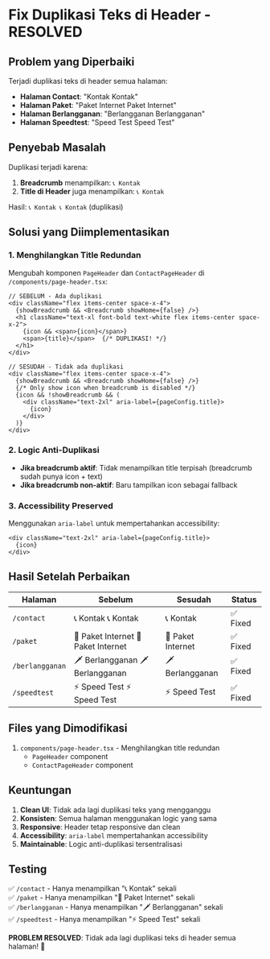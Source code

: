 # Fix Duplikasi Teks di Header - RESOLVED

## Problem yang Diperbaiki

Terjadi duplikasi teks di header semua halaman:
- **Halaman Contact**: "Kontak Kontak" 
- **Halaman Paket**: "Paket Internet Paket Internet"
- **Halaman Berlangganan**: "Berlangganan Berlangganan"
- **Halaman Speedtest**: "Speed Test Speed Test"

## Penyebab Masalah

Duplikasi terjadi karena:

1. **Breadcrumb** menampilkan: `📞 Kontak`
2. **Title di Header** juga menampilkan: `📞 Kontak`

Hasil: `📞 Kontak 📞 Kontak` (duplikasi)

## Solusi yang Diimplementasikan

### 1. Menghilangkan Title Redundan

Mengubah komponen `PageHeader` dan `ContactPageHeader` di `/components/page-header.tsx`:

```tsx
// SEBELUM - Ada duplikasi
<div className="flex items-center space-x-4">
  {showBreadcrumb && <Breadcrumb showHome={false} />}
  <h1 className="text-xl font-bold text-white flex items-center space-x-2">
    {icon && <span>{icon}</span>}
    <span>{title}</span>  {/* DUPLIKASI! */}
  </h1>
</div>

// SESUDAH - Tidak ada duplikasi
<div className="flex items-center space-x-4">
  {showBreadcrumb && <Breadcrumb showHome={false} />}
  {/* Only show icon when breadcrumb is disabled */}
  {icon && !showBreadcrumb && (
    <div className="text-2xl" aria-label={pageConfig.title}>
      {icon}
    </div>
  )}
</div>
```

### 2. Logic Anti-Duplikasi

- **Jika breadcrumb aktif**: Tidak menampilkan title terpisah (breadcrumb sudah punya icon + text)
- **Jika breadcrumb non-aktif**: Baru tampilkan icon sebagai fallback

### 3. Accessibility Preserved

Menggunakan `aria-label` untuk mempertahankan accessibility:

```tsx
<div className="text-2xl" aria-label={pageConfig.title}>
  {icon}
</div>
```

## Hasil Setelah Perbaikan

| Halaman | Sebelum | Sesudah | Status |
|---------|---------|---------|---------|
| `/contact` | 📞 Kontak 📞 Kontak | 📞 Kontak | ✅ Fixed |
| `/paket` | 💎 Paket Internet 💎 Paket Internet | 💎 Paket Internet | ✅ Fixed |
| `/berlangganan` | 🗡️ Berlangganan 🗡️ Berlangganan | 🗡️ Berlangganan | ✅ Fixed |
| `/speedtest` | ⚡ Speed Test ⚡ Speed Test | ⚡ Speed Test | ✅ Fixed |

## Files yang Dimodifikasi

1. `components/page-header.tsx` - Menghilangkan title redundan
   - `PageHeader` component
   - `ContactPageHeader` component

## Keuntungan

1. **Clean UI**: Tidak ada lagi duplikasi teks yang mengganggu
2. **Konsisten**: Semua halaman menggunakan logic yang sama
3. **Responsive**: Header tetap responsive dan clean
4. **Accessibility**: `aria-label` mempertahankan accessibility
5. **Maintainable**: Logic anti-duplikasi tersentralisasi

## Testing

✅ `/contact` - Hanya menampilkan "📞 Kontak" sekali  
✅ `/paket` - Hanya menampilkan "💎 Paket Internet" sekali  
✅ `/berlangganan` - Hanya menampilkan "🗡️ Berlangganan" sekali  
✅ `/speedtest` - Hanya menampilkan "⚡ Speed Test" sekali  

**PROBLEM RESOLVED**: Tidak ada lagi duplikasi teks di header semua halaman! 🎉
